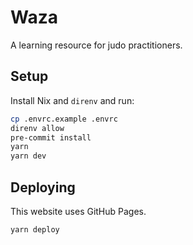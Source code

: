 # Waza

A learning resource for judo practitioners.

## Setup

Install Nix and `direnv` and run:

```sh
cp .envrc.example .envrc
direnv allow
pre-commit install
yarn
yarn dev
```

## Deploying

This website uses GitHub Pages.

```
yarn deploy
```
